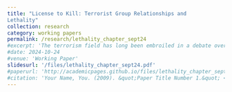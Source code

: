 ```yaml
---
title: "License to Kill: Terrorist Group Relationships and
Lethality"
collection: research
category: working papers
permalink: /research/lethality_chapter_sept24
#excerpt: 'The terrorism field has long been embroiled in a debate over whether terrorism is an effective coercive tactic. Some argue that terrorism is effective because groups choose the best method available in order to achieve their goals, while others argue that terrorists do not achieve their long-term goals. Missing from this debate is the distinction between key organizational attributes that may benefit or hinder success. This study examines organizational lethality as one such attribute and examines the impact that it has on group success. I show that there is a nonlinear relationship between lethality, success, and failure. Moderate levels of lethality are where groups are most likely to see success, but this is also when they are most likely to be forcibly eliminated.'
#date: 2024-10-24
#venue: 'Working Paper'
slidesurl: '/files/lethality_chapter_sept24.pdf'
#paperurl: 'http://academicpages.github.io/files/lethality_chapter_sept24.pdf'
#citation: 'Your Name, You. (2009). &quot;Paper Title Number 1.&quot; <i>Journal 1</i>. 1(1).'
---
```

